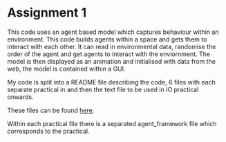 # Assignment 1

This code uses an agent based model which captures behaviour within an environment. This code builds agents within a space and gets them to interact with each other. It can read in environmental data, randomise the order of the agent and get agents to interact with the enviornment. The model is then displayed as an animation and initialised with data from the web, the model is contained within a GUI.

My code is split into a README file describing the code, 6 files with each separate practical in and then the text file to be used in IO practical onwards. 

These files can be found [here](https://github.com/eleanorb19/eleanorb19.github.io).

Within each practical file there is a separated agent_framework file which corresponds to the practical. 
